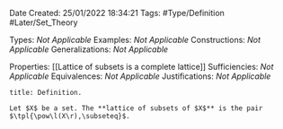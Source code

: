 <div class="topSpace"></div>

Date Created: 25/01/2022 18:34:21
Tags: #Type/Definition #Later/Set_Theory

Types: <i>Not Applicable</i>
Examples: <i>Not Applicable</i> 
Constructions: <i>Not Applicable</i>
Generalizations: <i>Not Applicable</i>

Properties: [[Lattice of subsets is a complete lattice]]
Sufficiencies: <i>Not Applicable</i>
Equivalences: <i>Not Applicable</i>
Justifications: <i>Not Applicable</i>

``` ad-Definition
title: Definition.

Let $X$ be a set. The **lattice of subsets of $X$** is the pair $\tpl{\pow\l(X\r),\subseteq}$.

```
